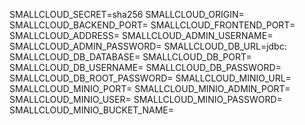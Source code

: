 SMALLCLOUD_SECRET=sha256
SMALLCLOUD_ORIGIN=
SMALLCLOUD_BACKEND_PORT=
SMALLCLOUD_FRONTEND_PORT=
SMALLCLOUD_ADDRESS=
SMALLCLOUD_ADMIN_USERNAME=
SMALLCLOUD_ADMIN_PASSWORD=
SMALLCLOUD_DB_URL=jdbc:
SMALLCLOUD_DB_DATABASE=
SMALLCLOUD_DB_PORT=
SMALLCLOUD_DB_USERNAME=
SMALLCLOUD_DB_PASSWORD=
SMALLCLOUD_DB_ROOT_PASSWORD=
SMALLCLOUD_MINIO_URL=
SMALLCLOUD_MINIO_PORT=
SMALLCLOUD_MINIO_ADMIN_PORT=
SMALLCLOUD_MINIO_USER=
SMALLCLOUD_MINIO_PASSWORD=
SMALLCLOUD_MINIO_BUCKET_NAME=
